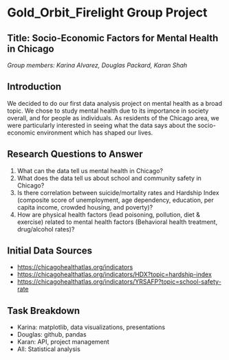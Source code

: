 # Gold_Orbit_Firelight Group Project
## Title: Socio-Economic Factors for Mental Health in Chicago

*Group members: Karina Alvarez, Douglas Packard, Karan Shah*

## Introduction
We decided to do our first data analysis project on mental health as a broad topic. We chose to study mental health due to its importance in society overall, and for  people as individuals. As residents of the Chicago area, we were particularly interested in seeing what the data says about the socio-economic environment which has shaped our lives. 

## Research Questions to Answer
1. What can the data tell us mental health in Chicago?
2. What does the data tell us about school and community safety in Chicago?
3. Is there correlation between suicide/mortality rates and Hardship Index (composite score of unemployment, age dependency, education, per capita income, crowded housing, and poverty)?
4. How are physical health factors (lead poisoning, pollution, diet & exercise) related to mental health factors (Behavioral health treatment, drug/alcohol rates)? 

## Initial Data Sources
* https://chicagohealthatlas.org/indicators
* https://chicagohealthatlas.org/indicators/HDX?topic=hardship-index
* https://chicagohealthatlas.org/indicators/YRSAFP?topic=school-safety-rate

## Task Breakdown
* Karina: matplotlib, data visualizations, presentations
* Douglas: github, pandas
* Karan: API,  project management
* All: Statistical analysis

